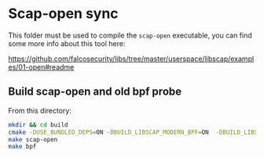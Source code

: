 # Scap-open sync

This folder must be used to compile the `scap-open` executable, you can find some more info about this tool here:

<https://github.com/falcosecurity/libs/tree/master/userspace/libscap/examples/01-open#readme>

## Build scap-open and old bpf probe

From this directory:

```bash
mkdir && cd build
cmake -DUSE_BUNDLED_DEPS=ON -DBUILD_LIBSCAP_MODERN_BPF=ON  -DBUILD_LIBSCAP_GVISOR=Off -DBUILD_BPF=True ../../libs
make scap-open
make bpf
```

